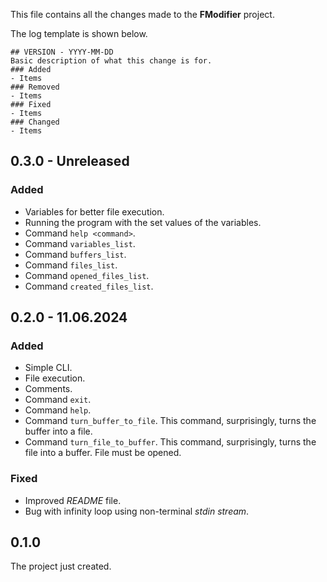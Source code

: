 This file contains all the changes made to the **FModifier** project.

The log template is shown below.
```
## VERSION - YYYY-MM-DD
Basic description of what this change is for.
### Added
- Items
### Removed
- Items
### Fixed
- Items
### Changed
- Items

```
## 0.3.0 - Unreleased
### Added
- Variables for better file execution.
- Running the program with the set values of the variables.
- Command `help <command>`.
- Command `variables_list`.
- Command `buffers_list`.
- Command `files_list`.
- Command `opened_files_list`.
- Command `created_files_list`.

## 0.2.0 - 11.06.2024
### Added
- Simple CLI.
- File execution.
- Comments.
- Command `exit`.
- Command `help`.
- Command `turn_buffer_to_file`. This command, surprisingly, turns the buffer into a file.
- Command `turn_file_to_buffer`. This command, surprisingly, turns the file into a buffer. File must be opened.
### Fixed
- Improved *README* file.
- Bug with infinity loop using non-terminal *stdin stream*.

## 0.1.0
The project just created.
